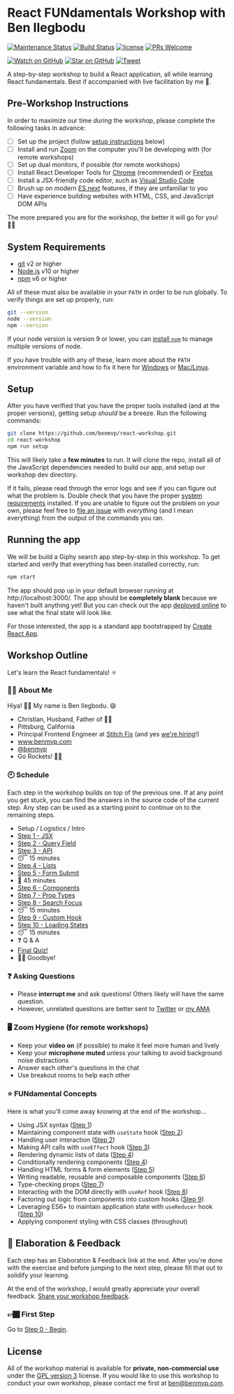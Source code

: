 # React FUNdamentals Workshop with Ben Ilegbodu

[![Maintenance Status](https://img.shields.io/badge/status-maintained-brightgreen.svg)](https://github.com/benmvp/react-workshop/pulse)
[![Build Status](https://github.com/benmvp/react-workshop/workflows/CI/badge.svg)](https://github.com/benmvp/react-workshop/actions)
[![license](https://img.shields.io/badge/license-GPL%20v3-blue)](#license)
[![PRs Welcome](https://img.shields.io/badge/PRs-welcome-brightgreen.svg)](http://makeapullrequest.com)

[![Watch on GitHub](https://img.shields.io/github/watchers/benmvp/react-workshop.svg?style=social)](https://github.com/benmvp/react-workshop/watchers)
[![Star on GitHub](https://img.shields.io/github/stars/benmvp/react-workshop.svg?style=social)](https://github.com/benmvp/react-workshop/stargazers)
[![Tweet](https://img.shields.io/twitter/url/https/github.com/benmvp/react-workshop.svg?style=social)](https://twitter.com/intent/tweet?text=Check%20out%20React%20Fundamentals%20Workshop%20by%20%40benmvp!%0A%0Ahttps%3A%2F%2Fgithub.com%2Fbenmvp%2Freact-workshop)

A step-by-step workshop to build a React application, all while learning React fundamentals. Best if accompanied with live facilitation by me 🙂.

## Pre-Workshop Instructions

In order to maximize our time _during_ the workshop, please complete the following tasks in advance:

- [ ] Set up the project (follow [setup instructions](#system-requirements) below)
- [ ] Install and run [Zoom](https://zoom.us/) on the computer you'll be developing with (for remote workshops)
- [ ] Set up dual monitors, if possible (for remote workshops)
- [ ] Install React Developer Tools for [Chrome](https://chrome.google.com/webstore/detail/react-developer-tools/fmkadmapgofadopljbjfkapdkoienihi) (recommended) or [Firefox](https://addons.mozilla.org/en-GB/firefox/addon/react-devtools/)
- [ ] Install a JSX-friendly code editor, such as [Visual Studio Code](https://code.visualstudio.com/)
- [ ] Brush up on modern [ES.next](http://www.benmvp.com/learning-es6-series/) features, if they are unfamiliar to you
- [ ] Have experience building websites with HTML, CSS, and JavaScript DOM APIs

The more prepared you are for the workshop, the better it will go for you! 👍🏾

## System Requirements

- [git](https://git-scm.com/) v2 or higher
- [Node.js](https://nodejs.org/en/) v10 or higher
- [npm](https://docs.npmjs.com/downloading-and-installing-node-js-and-npm) v6 or higher

All of these must also be available in your `PATH` in order to be run globally. To verify things are set up properly, run:

```sh
git --version
node --version
npm --version
```

If your node version is version 9 or lower, you can [install `nvm`](https://github.com/creationix/nvm#install-script) to manage multiple versions of node.

If you have trouble with any of these, learn more about the `PATH` environment variable and how to fix it here for [Windows](https://www.howtogeek.com/118594/how-to-edit-your-system-path-for-easy-command-line-access/) or [Mac/Linux](http://stackoverflow.com/a/24322978/971592).

## Setup

After you have verified that you have the proper tools installed (and at the proper versions), getting setup _should_ be a breeze. Run the following commands:

```sh
git clone https://github.com/benmvp/react-workshop.git
cd react-workshop
npm run setup
```

This will likely take a **few minutes** to run. It will clone the repo, install all of the JavaScript dependencies needed to build our app, and setup our workshop dev directory.

If it fails, please read through the error logs and see if you can figure out what the problem is. Double check that you have the proper [system requirements](#system-requirements) installed. If you are unable to figure out the problem on your own, please feel free to [file an issue](https://github.com/benmvp/react-workshop/issues/new) with _everything_ (and I mean everything) from the output of the commands you ran.

## Running the app

We will be build a Giphy search app step-by-step in this workshop. To get started and verify that everything has been installed correctly, run:

```sh
npm start
```

The app should pop up in your default browser running at http://localhost:3000/. The app should be **completely blank** because we haven't built anything yet! But you can check out the app [deployed online](https://react-workshop.benmvp.com/) to see what the final state will look like.

For those interested, the app is a standard app bootstrapped by [Create React App](https://create-react-app.dev/).

## Workshop Outline

Let's learn the React fundamentals! ⚛️

### 🧔🏾 About Me

Hiya! 👋🏾 My name is Ben Ilegbodu. 😄

- Christian, Husband, Father of 👌🏾
- Pittsburg, California
- Principal Frontend Engineer at [Stitch Fix](https://www.stitchfix.com/) (and yes [we're hiring](https://www.stitchfix.com/careers/jobs)!)
- www.benmvp.com
- [@benmvp](https://twitter.com/benmvp)
- Go Rockets! 🚀🏀

### 🕘 Schedule

Each step in the workshop builds on top of the previous one. If at any point you get stuck, you can find the answers in the source code of the current step. Any step can be used as a starting point to continue on to the remaining steps.

- Setup / Logistics / Intro
- [Step 1 - JSX](src/01-jsx/)
- [Step 2 - Query Field](src/02-query-field/)
- [Step 3 - API](src/03-api/)
- 😴 15 minutes
- [Step 4 - Lists](src/04-lists/)
- [Step 5 - Form Submit](src/05-form-submit/)
- 🍕 45 minutes
- [Step 6 - Components](src/06-components/)
- [Step 7 - Prop Types](src/07-prop-types/)
- [Step 8 - Search Focus](src/08-search-focus/)
- 😴 15 minutes
- [Step 9 - Custom Hook](src/09-custom-hook/)
- [Step 10 - Loading States](src/10-loading-states/)
- 😴 15 minutes
- ❓ Q & A
- [Final Quiz!](src/quiz/)
- 👋🏾 Goodbye!

### ❓ Asking Questions

- Please **interrupt me** and ask questions! Others likely will have the same question.
- However, unrelated questions are better sent to [Twitter](https://twitter.com/benmvp) or [my AMA](http://www.benmvp.com/ama)

### 🖥️ Zoom Hygiene (for remote workshops)

- Keep your **video on** (if possible) to make it feel more human and lively
- Keep your **microphone muted** unless your talking to avoid background noise distractions
- Answer each other's questions in the chat
- Use breakout rooms to help each other

### ⭐ FUNdamental Concepts

Here is what you'll come away knowing at the end of the workshop...

- Using JSX syntax ([Step 1](src/01-jsx/))
- Maintaining component state with `useState` hook ([Step 2](src/02-query-field/))
- Handling user interaction ([Step 2](src/02-query-field/))
- Making API calls with `useEffect` hook ([Step 3](src/03-api/))
- Rendering dynamic lists of data ([Step 4](src/04-lists/))
- Conditionally rendering components ([Step 4](src/04-lists/))
- Handling HTML forms & form elements ([Step 5](src/05-form-submit/))
- Writing readable, reusable and composable components ([Step 6](src/06-components/))
- Type-checking props ([Step 7](src/07-prop-types/))
- Interacting with the DOM directly with `useRef` hook ([Step 8](src/08-search-focus/))
- Factoring out logic from components into custom hooks ([Step 9](src/09-custom-hook/))
- Leveraging ES6+ to maintain application state with `useReducer` hook ([Step 10](src/10-loading-states/))
- Applying component styling with CSS classes (throughout)

## 🧠 Elaboration & Feedback

Each step has an Elaboration & Feedback link at the end. After you're done with the exercise and before jumping to the next step, please fill that out to solidify your learning.

At the end of the workshop, I would greatly appreciate your overall feedback. [Share your workshop feedback](https://bit.ly/react-fun-ws-feedbck).

### 👉🏾 First Step

Go to [Step 0 - Begin](src/00-begin/).

## License

All of the workshop material is available for **private, non-commercial use** under the [GPL version 3](http://www.gnu.org/licenses/gpl-3.0-standalone.html) license. If you would like to use this workshop to conduct your own workshop, please contact me first at ben@benmvp.com.
